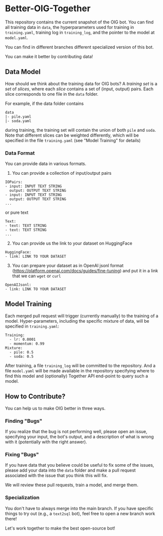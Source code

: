 # Better-OIG-Together

This repository contains the current snapshot of the OIG bot. You can find all training data in `data`,
the hyperparameters used for training in `training.yaml`, training log in `training_log`,
and the pointer to the model at `model.yaml`.

You can find in different branches different specialized version of this bot.

You can make it better by contributing  data! 

## Data Model

How should we think about the training data for OIG bots? A _training set_ is a _set_ of _slices_, 
where each _slice_ contains a set of (input, output) pairs. Each slice corresponds to one file 
in the `data` folder.

For example, if the data folder contains
```
data
|- pile.yaml
|- soda.yaml
```
during training, the training set will contain the union of both `pile` and `soda`.
Note that different slices can be weighted differently, which will be specified in 
the file `training.yaml` (see "Model Training" for details)

### Data Format

You can provide data in various formats. 

1. You can provide a collection of input/output pairs
```
IOPairs:
- input: INPUT TEXT STRING
  output: OUTPUT TEXT STRING
- input: INPUT TEXT STRING
  output: OUTPUT TEXT STRING
...
```
or pure text
```
Text:
- text: TEXT STRING
- text: TEXT STRING
...
```

2. You can provide us the link to your dataset on HuggingFace
```
HuggingFace:
- link: LINK TO YOUR DATASET
```

3. You can prepare your dataset as in OpenAI jsonl format (https://platform.openai.com/docs/guides/fine-tuning) 
and put it in a link that we can `wget` or `curl`
```
OpenAIJsonl:
- link: LINK TO YOUR DATASET
```

## Model Training

Each merged pull request will trigger (currently manually) to the training of a model. 
Hyper-parameters, including the specific mixture of data, will be specified in `training.yaml`:
```
Training:
  - lr: 0.0001
  - momentum: 0.99
Mixture:
  - pile: 0.5
  - soda: 0.5
```
After training, a file `training_log` will be committed to the repository. And a file 
`model.yaml` will be made available in the repository specifying where to find this model
and (optionally) Together API end-point to query such a model.

## How to Contribute?

You can help us to make OIG better in three ways.

### Finding "Bugs"

If you realize that the bug is not performing well, please open an issue, specifying 
your input, the bot's output, and a description of what is wrong with it (potentially with the right answer).

### Fixing "Bugs"

If you have data that you believe could be useful to fix some of the issues, please
add your data into the `data` folder and make a pull request associated with the issue
that you think this will fix.

We will review these pull requests, train a model, and merge them.

### Specialization

You don't have to always merge into the main branch. If you have specific things to 
try out (e.g., a `text2sql` bot), feel free to open a new branch work there!

Let's work together to make the best open-source bot!
